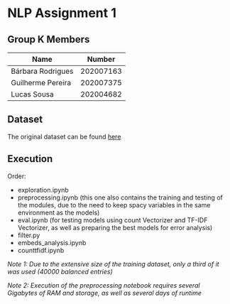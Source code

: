 # NLP Assignment 1

## Group K Members

| Name | Number |
| --- | --- |
| Bárbara Rodrigues | 202007163 |
| Guilherme Pereira | 202007375 |
| Lucas Sousa | 202004682 |

## Dataset
The original dataset can be found [here](https://www.kaggle.com/datasets/vrindakallu/ag-news-topic-classification)

## Execution

Order:
- exploration.ipynb
- preprocessing.ipynb (this one also contains the training and testing of the modules, due to the need to keep spacy variables in the same environment as the models)
- eval.ipynb (for testing models using count Vectorizer and TF-IDF Vectorizer, as well as preparing the best models for error analysis)
- filter.py
- embeds_analysis.ipynb
- counttfidf.ipynb

*Note 1: Due to the extensive size of the training dataset, only a third of it was used (40000 balanced entries)*

*Note 2: Execution of the preprocessing notebook requires several Gigabytes of RAM and storage, as well as several days of runtime*